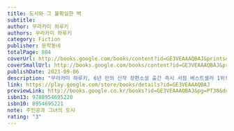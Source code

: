 ```yaml
---
title: 도시와 그 불확실한 벽
subtitle: 
author: 무라카미 하루키
authors: 무라카미 하루키
category: Fiction
publisher: 문학동네
totalPage: 804
coverUrl: http://books.google.com/books/content?id=GE3VEAAAQBAJ&printsec=frontcover&img=1&zoom=1&edge=curl&source=gbs_api
coverSmallUrl: http://books.google.com/books/content?id=GE3VEAAAQBAJ&printsec=frontcover&img=1&zoom=5&edge=curl&source=gbs_api
publishDate: 2023-09-06
description: "무라카미 하루키, 6년 만의 신작 장편소설 출간 즉시 서점 베스트셀러 1위! 첫 발표 이후 43년, 마음에 품어왔던 소설을 마침내 완성하다. 하루키적 상상력의 모든 것이 담긴 결정적 세계! “이 작품에는 무언가 나에게 매우 중요한 요소가 포함되어 있다고, 처음부터 그렇게 느껴왔다.” _무라카미 하루키 무라카미 하루키의 신작 장편소설 『도시와 그 불확실한 벽』의 한국어판이 9월 6일 출간된다. 이번 작품은 현지에서 2023년 4월 출간 당일 독자들의 행렬과 언론의 취재 열기로 주요 서점이 마비되었고, 2개월 만에 상반기 베스트셀러 1위에 오르며 저력을 과시했다. 그 신작의 전 세계 최초 번역본을 문학동네가 선보인다. 이번 신작은 집필과 발표에 얽힌 비하인드 스토리가 특별하다. 1979년 데뷔 이래, 무라카미 하루키는 각종 문예지에 소설을 비롯한 다양한 글을 발표했고, 대부분 책으로 엮어 공식 출간했다. 그중 유일하게 단행본으로 출간되지 않아 팬들 사이에서도 오랜 미스터리로 남은 작품이 문예지 <문학계>에 발표했던 중편소설 「도시와, 그 불확실한 벽」(1980)이었다. 하루키는 이 작품을 책으로 출간하지 않았지만 작가로서 줄곧 마음에 품고 있었다고 말한다. 코로나19로 인해 사람들 사이에 벽이 세워지기 시작한 2020년, 작가는 마침내 사십 년간 묻어두었던 작품을 새로 다듬어 완성할 수 있겠다고 생각한다. 그리고 삼 년간의 집필 끝에 총 3부 구성의 장편소설 『도시와 그 불확실한 벽』을 세상에 내놓았다. ‘하루키 신드롬’을 일으키며 전 세계 독자들의 사랑을 받고 있는 70대의 작가가 청년 시절에 그렸던 세계를 마침내 완성한 것이다. 거장 하루키가 43년간 견고히 구축해온 세계가 『도시와 그 불확실한 벽』 한 권에 고스란히 담겼다. “내가 쓴 소설 가운데 책이 되어 나오지 않은 것은 거의 없을 텐데, 이 작품만은 일본에서도 다른 어느 나라에서도 아직 한 번도 출판되지 않았다. (…) 그사이 나는 서른한 살에서 일흔한 살이 되었다. (…) 어쨌거나 이 작품을 이렇게 다시 한번, 새로운 형태로 다듬어 쓸 수 있어서(혹은 완성할 수 있어서) 솔직히 마음이 무척 편안해졌다. 나에게 이 작품은 줄곧 목에 걸린 생선 가시처럼 신경쓰이는 존재였으므로. (…) 그것은 역시 나에게(나라는 작가에게, 나라는 인간에게) 중요한 의미를 지니는 가시였다. 사십 년 만에 새로 쓰면서 다시 한번 ‘그 도시’에 돌아가보고, 그 사실을 새삼 통감했다.” _무라카미 하루키, 『도시와 그 불확실한 벽』 작가 후기에서 마음속에 비밀을 품지 않은 사람은 없다. 그해, 우리는 둘만의 비밀 도시를 만들었다. 분리되는 그림자, 바늘 없는 시계탑, 그리고 벽으로 둘러싸인 도시…… 네가 나에게 그 도시를 알려주었다. 도시는 사방이 높은 벽으로 둘러싸여 있다. 도시에는 시간이 없다. 시계에도 바늘이 없다. 도시에 들어가려면 내 그림자도 버려야 한다. 네가 일한다고 했던 도서관으로 간다. 그런데 너는 나를 알아보지 못한다. 도서관에는 책 대신 사람들의 꿈이 놓여 있다. 나에게 주어진 일은 그 꿈들을 읽는 것이다. 꿈을 읽으려면 내 눈에 상처를 내야 한다. 앞이 잘 보이지 않는 나, 나를 알아보지 못하는 너. 이 비밀의 도시에서 이제 우리는 무엇이 되어가는 걸까…… 나: 열일곱 살 남고생. 고교생 에세이 대회에서 ‘너’를 만나 호감을 품는다. 일생일대의 용기를 쥐어짜내 ‘너’에게 친구가 되자고 제안한다. ‘너’가 들려주는 미지의 도시 이야기에 빠져들어 그 도시의 모습을 기록하는 일에 몰두한다. 너: 열여섯 살 여고생. 매일 꾸는 꿈을 생생하게 기억해서 ‘꿈 일기’를 쓴다. ‘여기 있는 나는 가짜이고, 진짜 나는 벽으로 둘러싸인 그 도시에 산다’는 의미심장한 말을 한다. 그리고 어느 날, 자취를 감춘다. 벽으로 둘러싸인 도시: 사방이 높은 벽으로 둘러싸여 있다. 도시로 들어가는 문은 오직 하나, 건장한 문지기가 지키고 있다. 도시에는 특별한 자격이 있는 사람만 들어갈 수 있다. 바늘이 없는 시계: 그 도시의 시계에는 바늘이 없다. 하지만 그곳에서 지내다보면 자연스럽게 시간을 감각하게 된다. 분리되는 그림자: 그 도시의 사람들에게는 그림자가 없다. 원래 그림자를 갖고 태어나지만 어릴 때 헤어져야 한다. 다른 도시의 사람이 그곳에 들어가려면 자신의 그림자를 버려야 한다. 꿈 도서관: 도시에는 도서관이 하나 있다. 그런데 도서관에는 책이 없다. 그 대신 수많은 사람들의 꿈이 마치 달걀과 비슷한 모양으로 줄지어 놓여 있다. 열일곱 살 남고생인 ‘나’, 열여섯 살 여고생인 ‘너’. 고교생 에세이 대회에서 만나 서로 좋아하게 된 그들은, 화창한 여름날 순수한 한쌍의 소년과 소녀였다. 그러던 어느 날, 소녀가 알 수 없는 말을 한다. “지금 여기 있는 나는 진짜 내가 아니야. 진짜 나는 높은 벽으로 둘러싸인 그 도시에 살아.” 소년은 어리둥절하지만, 이내 소녀가 들려주는 도시 이야기에 빠져든다. 그 이야기를 따라 소년이 도시의 모습을 상세히 기록해가던 나날, 돌연 소녀가 사라진다. 우연한 사고인지, 무언가의 암시일지 종잡을 수 없어 괴로워하던 소년은 소녀가 남긴 단서를 따라 그 미지의 도시로 향한다. 단 하나의 분명한 현실과 사실을 갈구하는 일이 무의미한 그곳, 인간의 믿음이 끊임없이 시험당하는 그곳에서 과연 ‘나’는 어떤 진실을 발견할 수 있을까. 작가 무라카미 하루키에게 뜻깊은 ‘완성’ 그리고 ‘시작’ 더불어 ‘하루키의 세계’로 안내하는 완벽한 입문작! 작가 무라카미 하루키에게 하나의 매듭이자 또다른 시작을 의미하는 작품 『도시와 그 불확실한 벽』. 현실과 비현실을 다채롭게 넘나들며 하루키적 상상력을 만끽할 수 있는 이번 작품은 그의 신작을 기다려온 팬들에게는 ‘하루키 세계를 완성한 작품’으로, 이제 막 무라카미 하루키라는 작가를 접하는 독자들에게는 ‘하루키 세계로 들어가는 완벽한 입문작’으로 자리매김할 것이다."
link: https://play.google.com/store/books/details?id=GE3VEAAAQBAJ
previewLink: http://books.google.co.kr/books?id=GE3VEAAAQBAJ&pg=PT38&dq=%EB%8F%84%EC%8B%9C%EC%99%80+%EA%B7%B8+%EB%B6%88%ED%99%95%EC%8B%A4&hl=&as_pt=BOOKS&cd=1&source=gbs_api
isbn13: 9788954695220
isbn10: 8954695221
note: 주인공과 그녀의 도시
rating: "3"
---
```

